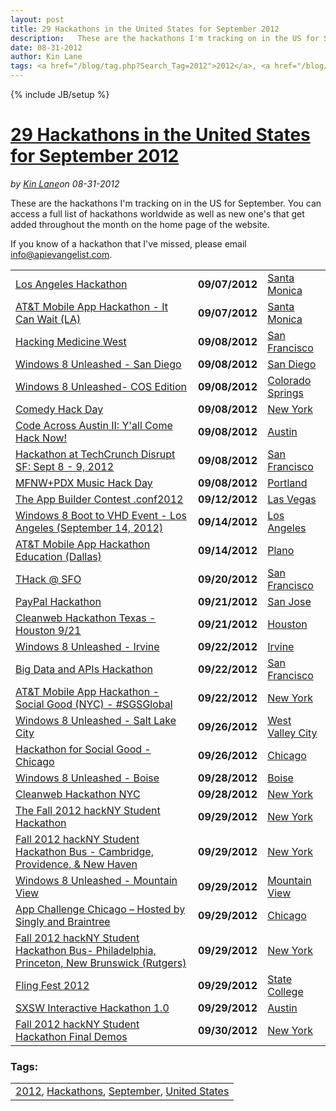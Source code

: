 ---layout: posttitle: 29 Hackathons in the United States for September 2012description:   These are the hackathons I'm tracking on in the US for September.  You can access a full list of hackathons worldwide as well as new one's that get added throughout the month on the home page of the website.  If you know of a hackathon that I've missed, please email info@apievangelist.  com.  Los Angeles Hackathon 09/07/2012 Santa Monica   AT&amp;T Mobile App Hackathon - It Can Wait (LA) 09/07/2012 Santa Monica   Hacking Medicine West 09/08/2012 San Francisco   Windows 8 Unleashed - San Diego 09/08/2012 San Diego   Windows 8 Unleashed- COS Edition 09/08/2012 Colorado Springs   Comedy Hack Day 09/08/2012 New York   Code Across Austin II: Y'all Come Hack Now!date: 08-31-2012author: Kin Lanetags: <a href="/blog/tag.php?Search_Tag=2012">2012</a>, <a href="/blog/tag.php?Search_Tag=Hackathons">Hackathons</a>, <a href="/blog/tag.php?Search_Tag=September">September</a>, <a href="/blog/tag.php?Search_Tag=United States">United States</a>---{% include JB/setup %}<h1 class="title"><a href="#" rel="bookmark" title="29 Hackathons in the United States for September 2012">29 Hackathons in the United States for September 2012</a></h1><i><span class="small">by</span> <a href="https://plus.google.com/106460238807821851374" rel="author">Kin Lane</a><span class="small">on</span> <span class="post-date">08-31-2012</span></i><p></p><p>These are the hackathons I'm tracking on in the US for September.  You can access a full list of hackathons worldwide as well as new one's that get added throughout the month on the home page of the website.</p>
<p>If you know of a hackathon that I've missed, please email <a href="mailto:info@apievangelist.com">info@apievangelist.com</a>.</p>
<table border="0" cellspacing="5" cellpadding="5" width="100%">
<tbody>
<tr>
<td><a href="/events/los_angeles_hackathon.php">Los Angeles Hackathon</a></td>
<td width="20%"><strong>09/07/2012</strong></td>
<td width="20%"><a href="/events/los_angeles_hackathon.php">Santa Monica</a></td>
</tr>
<tr>
<td><a href="/events/att_mobile_app_hackathon__it_can_wait_la.php">AT&amp;T Mobile App Hackathon - It Can Wait (LA)</a></td>
<td><strong>09/07/2012</strong></td>
<td><a href="/events/att_mobile_app_hackathon__it_can_wait_la.php">Santa Monica</a></td>
</tr>
<tr>
<td><a href="/events/hacking_medicine_west.php">Hacking Medicine West</a></td>
<td><strong>09/08/2012</strong></td>
<td><a href="/events/hacking_medicine_west.php">San Francisco</a></td>
</tr>
<tr>
<td><a href="/events/windows_8_unleashed__san_diego.php">Windows 8 Unleashed - San Diego</a></td>
<td><strong>09/08/2012</strong></td>
<td><a href="/events/windows_8_unleashed__san_diego.php">San Diego</a></td>
</tr>
<tr>
<td><a href="/events/windows_8_unleashed_cos_edition.php">Windows 8 Unleashed- COS Edition</a></td>
<td><strong>09/08/2012</strong></td>
<td><a href="/events/windows_8_unleashed_cos_edition.php">Colorado Springs</a></td>
</tr>
<tr>
<td><a href="/events/comedy_hack_day.php">Comedy Hack Day</a></td>
<td><strong>09/08/2012</strong></td>
<td><a href="/events/comedy_hack_day.php">New York</a></td>
</tr>
<tr>
<td><a href="/events/code_across_austin_ii_yall_come_hack_now.php">Code Across Austin II: Y'all Come Hack Now!</a></td>
<td><strong>09/08/2012</strong></td>
<td><a href="/events/code_across_austin_ii_yall_come_hack_now.php">Austin</a></td>
</tr>
<tr>
<td><a href="/events/hackathon_at_techcrunch_disrupt_sf_sept_8__9_2012.php">Hackathon at TechCrunch Disrupt SF: Sept 8 - 9, 2012</a></td>
<td><strong>09/08/2012</strong></td>
<td><a href="/events/hackathon_at_techcrunch_disrupt_sf_sept_8__9_2012.php">San Francisco</a></td>
</tr>
<tr>
<td><a href="/events/mfnwpdx_music_hack_day.php">MFNW+PDX Music Hack Day</a></td>
<td><strong>09/08/2012</strong></td>
<td><a href="/events/mfnwpdx_music_hack_day.php">Portland</a></td>
</tr>
<tr>
<td><a href="/events/the_app_builder_contest_conf2012.php">The App Builder Contest .conf2012</a></td>
<td><strong>09/12/2012</strong></td>
<td><a href="/events/the_app_builder_contest_conf2012.php">Las Vegas</a></td>
</tr>
<tr>
<td><a href="/events/windows_8_boot_to_vhd_event__los_angeles_september_14_2012.php">Windows 8 Boot to VHD Event - Los Angeles (September 14, 2012)</a></td>
<td><strong>09/14/2012</strong></td>
<td><a href="/events/windows_8_boot_to_vhd_event__los_angeles_september_14_2012.php">Los Angeles</a></td>
</tr>
<tr>
<td><a href="/events/att_mobile_app_hackathon_education_dallas.php">AT&amp;T Mobile App Hackathon Education (Dallas)</a></td>
<td><strong>09/14/2012</strong></td>
<td><a href="/events/att_mobile_app_hackathon_education_dallas.php">Plano</a></td>
</tr>
<tr>
<td><a href="/events/thack__sfo.php">THack @ SFO</a></td>
<td><strong>09/20/2012</strong></td>
<td><a href="/events/thack__sfo.php">San Francisco</a></td>
</tr>
<tr>
<td><a href="/events/paypal_hackathon.php">PayPal Hackathon</a></td>
<td><strong>09/21/2012</strong></td>
<td><a href="/events/paypal_hackathon.php">San Jose</a></td>
</tr>
<tr>
<td><a href="/events/cleanweb_hackathon_texas__houston_921.php">Cleanweb Hackathon Texas - Houston 9/21</a></td>
<td><strong>09/21/2012</strong></td>
<td><a href="/events/cleanweb_hackathon_texas__houston_921.php">Houston</a></td>
</tr>
<tr>
<td><a href="/events/windows_8_unleashed__irvine.php">Windows 8 Unleashed - Irvine</a></td>
<td><strong>09/22/2012</strong></td>
<td><a href="/events/windows_8_unleashed__irvine.php">Irvine</a></td>
</tr>
<tr>
<td><a href="/events/big_data_and_apis_hackathon.php">Big Data and APIs Hackathon</a></td>
<td><strong>09/22/2012</strong></td>
<td><a href="/events/big_data_and_apis_hackathon.php">San Francisco</a></td>
</tr>
<tr>
<td><a href="/events/att_mobile_app_hackathon__social_good_nyc__sgsglobal.php">AT&amp;T Mobile App Hackathon - Social Good (NYC) - #SGSGlobal</a></td>
<td><strong>09/22/2012</strong></td>
<td><a href="/events/att_mobile_app_hackathon__social_good_nyc__sgsglobal.php">New York</a></td>
</tr>
<tr>
<td><a href="/events/windows_8_unleashed__salt_lake_city.php">Windows 8 Unleashed - Salt Lake City</a></td>
<td><strong>09/26/2012</strong></td>
<td><a href="/events/windows_8_unleashed__salt_lake_city.php">West Valley City</a></td>
</tr>
<tr>
<td><a href="/events/hackathon_for_social_good__chicago.php">Hackathon for Social Good - Chicago</a></td>
<td><strong>09/26/2012</strong></td>
<td><a href="/events/hackathon_for_social_good__chicago.php">Chicago</a></td>
</tr>
<tr>
<td><a href="/events/windows_8_unleashed__boise.php">Windows 8 Unleashed - Boise</a></td>
<td><strong>09/28/2012</strong></td>
<td><a href="/events/windows_8_unleashed__boise.php">Boise</a></td>
</tr>
<tr>
<td><a href="/events/cleanweb_hackathon_nyc.php">Cleanweb Hackathon NYC</a></td>
<td><strong>09/28/2012</strong></td>
<td><a href="/events/cleanweb_hackathon_nyc.php">New York</a></td>
</tr>
<tr>
<td><a href="/events/the_fall_2012_hackny_student_hackathon_.php">The Fall 2012 hackNY Student Hackathon</a></td>
<td><strong>09/29/2012</strong></td>
<td><a href="/events/the_fall_2012_hackny_student_hackathon_.php">New York</a></td>
</tr>
<tr>
<td><a href="/events/fall_2012_hackny_student_hackathon_bus__cambridge_providence__new_haven.php">Fall 2012 hackNY Student Hackathon Bus - Cambridge, Providence, &amp; New Haven</a></td>
<td><strong>09/29/2012</strong></td>
<td><a href="/events/fall_2012_hackny_student_hackathon_bus__cambridge_providence__new_haven.php">New York</a></td>
</tr>
<tr>
<td><a href="/events/windows_8_unleashed__mountain_view.php">Windows 8 Unleashed - Mountain View</a></td>
<td><strong>09/29/2012</strong></td>
<td><a href="/events/windows_8_unleashed__mountain_view.php">Mountain View</a></td>
</tr>
<tr>
<td><a href="/events/app_challenge_chicago_hosted_by_singly_and_braintree.php">App Challenge Chicago &ndash;&nbsp;Hosted by Singly and Braintree</a></td>
<td><strong>09/29/2012</strong></td>
<td><a href="/events/app_challenge_chicago_hosted_by_singly_and_braintree.php">Chicago</a></td>
</tr>
<tr>
<td><a href="/events/fall_2012_hackny_student_hackathon_bus_philadelphia_princeton__new_brunswick_rutgers.php">Fall 2012 hackNY Student Hackathon Bus- Philadelphia, Princeton, New Brunswick (Rutgers)</a></td>
<td><strong>09/29/2012</strong></td>
<td><a href="/events/fall_2012_hackny_student_hackathon_bus_philadelphia_princeton__new_brunswick_rutgers.php">New York</a></td>
</tr>
<tr>
<td><a href="/events/fling_fest_2012.php">Fling Fest 2012</a></td>
<td><strong>09/29/2012</strong></td>
<td><a href="/events/fling_fest_2012.php">State College</a></td>
</tr>
<tr>
<td><a href="/events/sxsw_interactive_hackathon_10.php">SXSW Interactive Hackathon 1.0</a></td>
<td><strong>09/29/2012</strong></td>
<td><a href="/events/sxsw_interactive_hackathon_10.php">Austin</a></td>
</tr>
<tr>
<td><a href="/events/fall_2012_hackny_student_hackathon_final_demos.php">Fall 2012 hackNY Student Hackathon Final Demos</a></td>
<td><strong>09/30/2012</strong></td>
<td><a href="/events/fall_2012_hackny_student_hackathon_final_demos.php">New York</a></td>
</tr>
</tbody>
</table><h3>Tags:</h3><center><table cellpadding="5" cellspacing="5" width="90%" border="0"><tr><td><a href="/blog/tag.php?Search_Tag=2012">2012</a>, <a href="/blog/tag.php?Search_Tag=Hackathons">Hackathons</a>, <a href="/blog/tag.php?Search_Tag=September">September</a>, <a href="/blog/tag.php?Search_Tag=United States">United States</a></td></tr></table><br />
